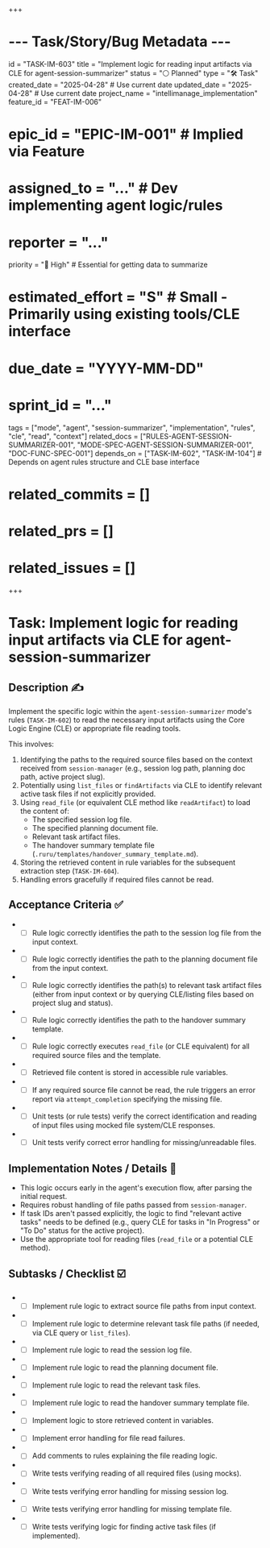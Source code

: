+++
# --- Task/Story/Bug Metadata ---
id = "TASK-IM-603"
title = "Implement logic for reading input artifacts via CLE for agent-session-summarizer"
status = "⚪️ Planned"
type = "🛠️ Task"
created_date = "2025-04-28" # Use current date
updated_date = "2025-04-28" # Use current date
project_name = "intellimanage_implementation"
feature_id = "FEAT-IM-006"
# epic_id = "EPIC-IM-001" # Implied via Feature
# assigned_to = "..." # Dev implementing agent logic/rules
# reporter = "..."
priority = "🔼 High" # Essential for getting data to summarize
# estimated_effort = "S" # Small - Primarily using existing tools/CLE interface
# due_date = "YYYY-MM-DD"
# sprint_id = "..."
tags = ["mode", "agent", "session-summarizer", "implementation", "rules", "cle", "read", "context"]
related_docs = ["RULES-AGENT-SESSION-SUMMARIZER-001", "MODE-SPEC-AGENT-SESSION-SUMMARIZER-001", "DOC-FUNC-SPEC-001"]
depends_on = ["TASK-IM-602", "TASK-IM-104"] # Depends on agent rules structure and CLE base interface
# related_commits = []
# related_prs = []
# related_issues = []
+++

# Task: Implement logic for reading input artifacts via CLE for agent-session-summarizer

## Description ✍️

Implement the specific logic within the `agent-session-summarizer` mode's rules (`TASK-IM-602`) to read the necessary input artifacts using the Core Logic Engine (CLE) or appropriate file reading tools.

This involves:
1.  Identifying the paths to the required source files based on the context received from `session-manager` (e.g., session log path, planning doc path, active project slug).
2.  Potentially using `list_files` or `findArtifacts` via CLE to identify relevant active task files if not explicitly provided.
3.  Using `read_file` (or equivalent CLE method like `readArtifact`) to load the content of:
    *   The specified session log file.
    *   The specified planning document file.
    *   Relevant task artifact files.
    *   The handover summary template file (`.ruru/templates/handover_summary_template.md`).
4.  Storing the retrieved content in rule variables for the subsequent extraction step (`TASK-IM-604`).
5.  Handling errors gracefully if required files cannot be read.

## Acceptance Criteria ✅

*   - [ ] Rule logic correctly identifies the path to the session log file from the input context.
*   - [ ] Rule logic correctly identifies the path to the planning document file from the input context.
*   - [ ] Rule logic correctly identifies the path(s) to relevant task artifact files (either from input context or by querying CLE/listing files based on project slug and status).
*   - [ ] Rule logic correctly identifies the path to the handover summary template.
*   - [ ] Rule logic correctly executes `read_file` (or CLE equivalent) for all required source files and the template.
*   - [ ] Retrieved file content is stored in accessible rule variables.
*   - [ ] If any required source file cannot be read, the rule triggers an error report via `attempt_completion` specifying the missing file.
*   - [ ] Unit tests (or rule tests) verify the correct identification and reading of input files using mocked file system/CLE responses.
*   - [ ] Unit tests verify correct error handling for missing/unreadable files.

## Implementation Notes / Details 📝

*   This logic occurs early in the agent's execution flow, after parsing the initial request.
*   Requires robust handling of file paths passed from `session-manager`.
*   If task IDs aren't passed explicitly, the logic to find "relevant active tasks" needs to be defined (e.g., query CLE for tasks in "In Progress" or "To Do" status for the active project).
*   Use the appropriate tool for reading files (`read_file` or a potential CLE method).

## Subtasks / Checklist ☑️

*   - [ ] Implement rule logic to extract source file paths from input context.
*   - [ ] Implement rule logic to determine relevant task file paths (if needed, via CLE query or `list_files`).
*   - [ ] Implement rule logic to read the session log file.
*   - [ ] Implement rule logic to read the planning document file.
*   - [ ] Implement rule logic to read the relevant task files.
*   - [ ] Implement rule logic to read the handover summary template file.
*   - [ ] Implement logic to store retrieved content in variables.
*   - [ ] Implement error handling for file read failures.
*   - [ ] Add comments to rules explaining the file reading logic.
*   - [ ] Write tests verifying reading of all required files (using mocks).
*   - [ ] Write tests verifying error handling for missing session log.
*   - [ ] Write tests verifying error handling for missing template file.
*   - [ ] Write tests verifying logic for finding active task files (if implemented).